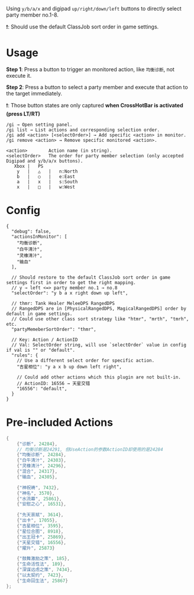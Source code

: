 Using `y/b/a/x` and digipad `up/right/down/left` buttons to directly select party member no.1-8.

❗: Should use the default ClassJob sort order in game settings.

# Usage
**Step 1**: Press a button to trigger an monitored action, like `均衡诊断`, not execute it.

**Step 2**: Press a button to select a party member and execute that action to the target immediately.

❗: Those button states are only captured **when CrossHotBar is activated (press LT/RT)**

```
/gi → Open setting panel.
/gi list → List actions and corresponding selection order.
/gi add <action> [<selectOrder>] → Add specific <action> in monitor.
/gi remove <action> → Remove specific monitored <action>.

<action>        Action name (in string).
<selectOrder>   The order for party member selection (only accepted Digipad and y/b/a/x buttons).
   Xbox |   PS
    y   |   △   |   n:North
    b   |   ○   |   e:East
    a   |   x   |   s:South
    x   |   □   |   w:West
```

# Config
```jsonc
{
  "debug": false,
  "actionsInMonitor": [
    "均衡诊断",
    "白牛清汁",
    "灵橡清汁",
    "输血"
  ],

  // Should restore to the default ClassJob sort order in game settings first in order to get the right mapping.
  // y → left <=> party member no.1 → no.8
  "selectOrder": "y b a x right down up left",

  // thmr: Tank Healer MeleeDPS RangedDPS
  // RangedDPS are in [PhysicalRangedDPS, MagicalRangedDPS] order by default in game settings.
  // Could use other class sort strategy like "htmr", "mrth", "tmrh", etc.
  "partyMemeberSortOrder": "thmr",

  // Key: Action / ActionID
  // Val: SelectOrder string, will use `selectOrder` value in config if val is "" or "default".
  "rules": {
    // Use a different select order for specific action.
    "吉星相位": "y a x b up down left right",

    // Could add other actions which this plugin are not built-in.
    // ActionID: 16556 → 天星交错
    "16556": "default",
  }
}
```

# Pre-included Actions
```csharp
{
    {"诊断", 24284},
    // 均衡诊断是24291, 但UseAction的参数ActionID却使用的是24284
    {"均衡诊断", 24284},
    {"白牛清汁", 24303},
    {"灵橡清汁", 24296},
    {"混合", 24317},
    {"输血", 24305},

    {"神祝祷", 7432},
    {"神名", 3570},
    {"水流幕", 25861},
    {"安慰之心", 16531},

    {"先天禀赋", 3614},
    {"出卡", 17055},
    {"吉星相位", 3595},
    {"星位合图", 8918},
    {"出王冠卡", 25869},
    {"天星交错", 16556},
    {"擢升", 25873}

    {"鼓舞激励之策", 185},
    {"生命活性法", 189},
    {"深谋远虑之策", 7434},
    {"以太契约", 7423},
    {"生命回生法", 25867}
};
```